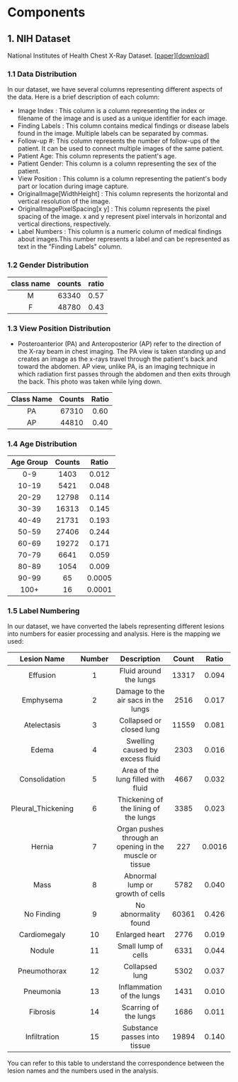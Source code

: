 # Components


## 1. NIH Dataset
National Institutes of Health Chest X-Ray Dataset. [[paper]](https://openaccess.thecvf.com/content_cvpr_2017/papers/Wang_ChestX-ray8_Hospital-Scale_Chest_CVPR_2017_paper.pdf)[[download]](https://nihcc.app.box.com/v/ChestXray-NIHCC)



### 1.1 Data Distribution

In our dataset, we have several columns representing different aspects of the data. Here is a brief description of each column:

- Image Index : This column is a column representing the index or filename of the image and is used as a unique identifier for each image.
- Finding Labels : This column contains medical findings or disease labels found in the image. Multiple labels can be separated by commas.
- Follow-up #: This column represents the number of follow-ups of the patient. It can be used to connect multiple images of the same patient.
- Patient Age: This column represents the patient's age.
- Patient Gender: This column is a column representing the sex of the patient.
- View Position : This column is a column representing the patient's body part or location during image capture.
- OriginalImage[WidthHeight] : This column represents the horizontal and vertical resolution of the image.
- OriginalImagePixelSpacing[x y] : This column represents the pixel spacing of the image. x and y represent pixel intervals in horizontal and vertical directions, respectively.
- Label Numbers : This column is a numeric column of medical findings about images.This number represents a label and can be represented as text in the "Finding Labels" column.


### 1.2 Gender Distribution

| class name | counts | ratio |
| :--------: | :----: | :---: |
|     M      | 63340  | 0.57  |
|     F      | 48780  | 0.43  |

### 1.3 View Position Distribution

- Posteroanterior (PA) and Anteroposterior (AP) refer to the direction of the X-ray beam in chest imaging. The PA view is taken standing up and creates an image as the x-rays travel through the patient's back and toward the abdomen. AP view, unlike PA, is an imaging technique in which radiation first passes through the abdomen and then exits through the back. This photo was taken while lying down.

| Class Name | Counts | Ratio |
| :--------: | :----: | :---: |
|     PA     | 67310  | 0.60  |
|     AP     | 44810  | 0.40  |

### 1.4 Age Distribution

| Age Group | Counts | Ratio  |
| :-------: | :----: | :----: |
|    0-9    |  1403  | 0.012  |
|   10-19   |  5421  | 0.048  |
|   20-29   | 12798  | 0.114  |
|   30-39   | 16313  | 0.145  |
|   40-49   | 21731  | 0.193  |
|   50-59   | 27406  | 0.244  |
|   60-69   | 19272  | 0.171  |
|   70-79   |  6641  | 0.059  |
|   80-89   |  1054  | 0.009  |
|   90-99   |   65   | 0.0005 |
|   100+    |   16   | 0.0001 |

### 1.5 Label Numbering

In our dataset, we have converted the labels representing different lesions into numbers for easier processing and analysis. Here is the mapping we used:

|    Lesion Name     | Number |                       Description                       | Count | Ratio  |
| :----------------: | :----: | :-----------------------------------------------------: | :---: | :----: |
|      Effusion      |   1    |                 Fluid around the lungs                  | 13317 | 0.094  |
|     Emphysema      |   2    |           Damage to the air sacs in the lungs           | 2516  | 0.017  |
|    Atelectasis     |   3    |                Collapsed or closed lung                 | 11559 | 0.081  |
|       Edema        |   4    |             Swelling caused by excess fluid             | 2303  | 0.016  |
|   Consolidation    |   5    |           Area of the lung filled with fluid            | 4667  | 0.032  |
| Pleural_Thickening |   6    |          Thickening of the lining of the lungs          | 3385  | 0.023  |
|       Hernia       |   7    | Organ pushes through an opening in the muscle or tissue |  227  | 0.0016 |
|        Mass        |   8    |            Abnormal lump or growth of cells             | 5782  | 0.040  |
|     No Finding     |   9    |                  No abnormality found                   | 60361 | 0.426  |
|    Cardiomegaly    |   10   |                     Enlarged heart                      | 2776  | 0.019  |
|       Nodule       |   11   |                   Small lump of cells                   | 6331  | 0.044  |
|    Pneumothorax    |   12   |                     Collapsed lung                      | 5302  | 0.037  |
|     Pneumonia      |   13   |                Inflammation of the lungs                | 1431  | 0.010  |
|      Fibrosis      |   14   |                  Scarring of the lungs                  | 1686  | 0.011  |
|    Infiltration    |   15   |              Substance passes into tissue               | 19894 | 0.140  |

You can refer to this table to understand the correspondence between the lesion names and the numbers used in the analysis.

 
